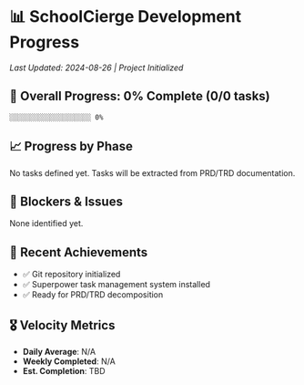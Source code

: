 # 📊 SchoolCierge Development Progress

*Last Updated: 2024-08-26 | Project Initialized*

## 🎯 Overall Progress: 0% Complete (0/0 tasks)

```
░░░░░░░░░░░░░░░░░░░░ 0%
```

## 📈 Progress by Phase

No tasks defined yet. Tasks will be extracted from PRD/TRD documentation.

## 🚧 Blockers & Issues

None identified yet.

## 📅 Recent Achievements

- ✅ Git repository initialized
- ✅ Superpower task management system installed
- ✅ Ready for PRD/TRD decomposition

## 🎖️ Velocity Metrics

- **Daily Average**: N/A
- **Weekly Completed**: N/A
- **Est. Completion**: TBD